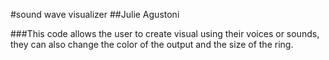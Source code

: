 #sound wave visualizer
##Julie Agustoni

###This code allows the user to create visual using their voices or sounds, they can also change the color of the output and the size of the ring. 